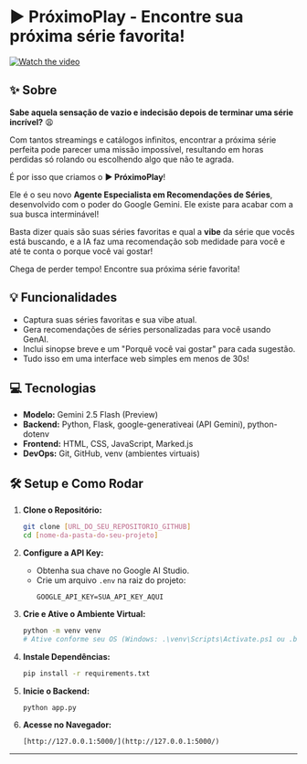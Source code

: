 # ▶️ PróximoPlay - Encontre sua próxima série favorita!

[![Watch the video](https://img.youtube.com/vi/dyp5yn_5Abo/hqdefault.jpg)](https://youtu.be/dyp5yn_5Abo)


## ✨ Sobre

**Sabe aquela sensação de vazio e indecisão depois de terminar uma série incrível?** 😩

Com tantos streamings e catálogos infinitos, encontrar a próxima série perfeita pode parecer uma missão impossível, resultando em horas perdidas só rolando ou escolhendo algo que não te agrada.

É por isso que criamos o **▶️ PróximoPlay**!

Ele é o seu novo **Agente Especialista em Recomendações de Séries**, desenvolvido com o poder do Google Gemini. Ele existe para acabar com a sua busca interminável!

Basta dizer quais são suas séries favoritas e qual a **vibe** da série que vocês está buscando, e a IA faz uma recomendação sob medidade para você e até te conta o porque você vai gostar!

Chega de perder tempo! Encontre sua próxima série favorita!


## 💡 Funcionalidades

* Captura suas séries favoritas e sua vibe atual.
* Gera recomendações de séries personalizadas para você usando GenAI.
* Inclui sinopse breve e um "Porquê você vai gostar" para cada sugestão.
* Tudo isso em uma interface web simples em menos de 30s!

## 💻 Tecnologias

* **Modelo:** Gemini 2.5 Flash (Preview)
* **Backend:** Python, Flask, google-generativeai (API Gemini), python-dotenv
* **Frontend:** HTML, CSS, JavaScript, Marked.js
* **DevOps:** Git, GitHub, venv (ambientes virtuais)

## 🛠️ Setup e Como Rodar

1.  **Clone o Repositório:**
    ```bash
    git clone [URL_DO_SEU_REPOSITORIO_GITHUB]
    cd [nome-da-pasta-do-seu-projeto]
    ```

2.  **Configure a API Key:**
    * Obtenha sua chave no Google AI Studio.
    * Crie um arquivo `.env` na raiz do projeto:
        ```dotenv
        GOOGLE_API_KEY=SUA_API_KEY_AQUI
        ```

3.  **Crie e Ative o Ambiente Virtual:**
    ```bash
    python -m venv venv
    # Ative conforme seu OS (Windows: .\venv\Scripts\Activate.ps1 ou .bat; Linux/macOS: source venv/bin/activate)
    ```

4.  **Instale Dependências:**
    ```bash
    pip install -r requirements.txt
    ```

5.  **Inicie o Backend:**
    ```bash
    python app.py
    ```

6.  **Acesse no Navegador:**
    ```
    [http://127.0.0.1:5000/](http://127.0.0.1:5000/)
    ```

---
